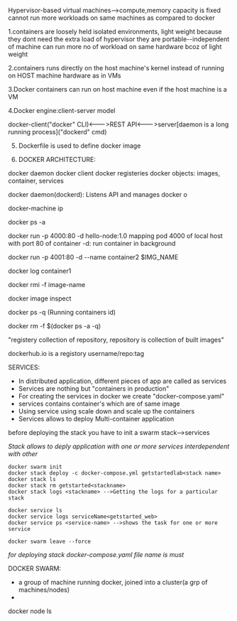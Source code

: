 

Hypervisor-based virtual machines-->compute,memory capacity is fixed 
cannot run more workloads on same machines as compared to docker 

1.containers are loosely held isolated environments, 
light weight because they dont need the extra load of hypervisor
they are portable--independent of machine
can run more no of workload on same hardware bcoz of light weight 


2.containers runs directly on the host machine's kernel instead of running on
HOST machine hardware as in VMs

3.Docker containers can run on host machine even if the host machine is a VM

4.Docker engine:client-server model 

docker-client("docker" CLI)<--->REST API<--->server[daemon is  a long running process]("dockerd" cmd)


5. Dockerfile is used to define docker image 




5. DOCKER ARCHITECTURE:

docker daemon 
docker client
docker registeries
docker objects: images, container, services


docker daemon(dockerd): Listens API and manages docker o 


docker-machine ip

docker ps -a

docker run -p 4000:80 -d hello-node:1.0
mapping pod 4000 of local host with port 80 of container 
-d: run container in background

docker run -p 4001:80 -d --name container2 $IMG_NAME

docker log container1

docker rmi -f image-name

docker image inspect <image-name>

docker ps -q (Running containers id)

docker rm -f $(docker ps -a -q)







"registery collection of repository, 
repository is collection of built images"

dockerhub.io is a registory
username/repo:tag



SERVICES:
* In distributed application, different pieces of app are called as services 
* Services are nothing but "containers in production"
* For creating the services in docker we create "docker-compose.yaml"
* services contains container's which are of same image 
* Using service using scale down and scale up the containers
* Services allows to deploy Multi-container application 

before deploying the stack you have to init a swarm
stack-->services

*Stack allows to deply application with one or more services interdependent with other*

```
docker swarm init 
docker stack deploy -c docker-compose.yml getstartedlab<stack name>
docker stack ls
docker stack rm getstarted<stackname>
docker stack logs <stackname> -->Getting the logs for a particular stack

docker service ls
docker service logs serviceName<getstarted_web>
docker service ps <service-name> -->shows the task for one or more service

docker swarm leave --force

```
*for deploying stack docker-compose.yaml file name is must*




DOCKER SWARM:
* a group of machine running docker, joined into a cluster(a grp of machines/nodes)
* 



docker node ls






